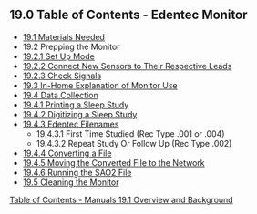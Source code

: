 ## 19.0 Table of Contents - Edentec Monitor

* [19.1 Materials Needed](:pages_path:/manuals/edentec-monitors/19-01-materials-needed.md)
* 19.2 Prepping the Monitor
 * [19.2.1 Set Up Mode](:pages_path:/manuals/edentec-monitors/19-02-01-setup-mode.md)
 * [19.2.2 Connect New Sensors to Their Respective Leads](:pages_path:/manuals/edentec-monitors/19-02-02-connect-sensors-respective-leads.md)
 * [19.2.3 Check Signals](:pages_path:/manuals/edentec-monitors/19-02-03-check-signals.md)
* [19.3 In-Home Explanation of Monitor Use](:pages_path:/manuals/edentec-monitors/19-03-monitor-explanation.md)
* [19.4 Data Collection](:pages_path:/manuals/edentec-monitors/19-04-00-data-collection.md)
 * [19.4.1 Printing a Sleep Study](:pages_path:/manuals/edentec-monitors/19-04-01-printing-sleep-study.md)
 * [19.4.2 Digitizing a Sleep Study](:pages_path:/manuals/edentec-monitors/19-04-02-digitizing-sleep-study.md)
 * [19.4.3 Edentec Filenames](:pages_path:/manuals/edentec-monitors/19-04-03-edentec-filenames.md)
     * 19.4.3.1 First Time Studied (Rec Type .001 or .004)
     * 19.4.3.2 Repeat Study Or Follow Up (Rec Type .002)
 * [19.4.4 Converting a File](:pages_path:/manuals/edentec-monitors/19-04-04-converting-file.md)
 * [19.4.5 Moving the Converted File to the Network](:pages_path:/manuals/edentec-monitors/19-04-05-moving-file-to-network.md)
 * [19.4.6 Running the SAO2 File](:pages_path:/manuals/edentec-monitors/19-04-06-running-sao2-file.md)
* [19.5 Cleaning the Monitor](:pages_path:/manuals/edentec-monitors/19-05-cleaning-monitor.md)


<div class="center">
<div class="btn-group">
  <a href=":pages_path:/manuals/manual-toc.md" class="btn btn-default">
    <span class="glyphicon glyphicon-chevron-up"></span>
    Table of Contents - Manuals
  </a>

  <a href=":pages_path:/manuals/edentec-monitors/19-01-materials-needed.md" class="btn btn-success">
    19.1 Overview and Background
    <span class="glyphicon glyphicon-chevron-right"></span>
  </a>
</div>
</div>
